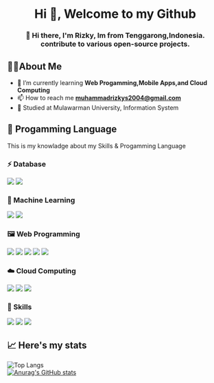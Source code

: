 <h1 align="center">Hi 👋, Welcome to my Github</h1>
<h3 align="center">🚀 Hi there, I'm Rizky, Im from Tenggarong,Indonesia. contribute to various open-source projects.</h3>

## 🦸‍♂️About Me

- 🧩 I’m currently learning **Web Progamming,Mobile Apps,and Cloud Computing**
- 📫 How to reach me **muhammadrizkys2004@gmail.com**
- 🏫 Studied at Mulawarman University, Information System


## 📝 Progamming Language
This is my knowladge about my Skills & Progamming Language

### ⚡ Database
<img src="https://img.shields.io/badge/MySQL-005C84?style=for-the-badge&logo=mysql&logoColor=white"> <img src="https://img.shields.io/badge/MariaDB-003545?style=for-the-badge&logo=mariadb&logoColor=white">

### 💾 Machine Learning
<img src="https://img.shields.io/badge/python-3670A0?style=for-the-badge&logo=python&logoColor=ffdd54"> <img src="https://img.shields.io/badge/C++-00599C?style=flat-square&logo=C%2B%2B&logoColor=white">

### 🖼️ Web Programming
<img src="https://shields.io/badge/JavaScript-F7DF1E?logo=JavaScript&logoColor=000&style=flat-square"> <img src="https://shields.io/badge/react-black?logo=react&style=for-the-badge"> <img src="https://img.shields.io/badge/HTML5-E34F26?style=flat-square&logo=HTML5&logoColor=white"> <img src="https://img.shields.io/badge/TypeScript-007ACC?style=for-the-badge&logo=typescript&logoColor=white"> <img src="https://img.shields.io/badge/Tailwind_CSS-38B2AC?style=for-the-badge&logo=tailwind-css&logoColor=white">

### ☁️ Cloud Computing
<img src="https://img.shields.io/badge/Amazon_AWS-232F3E?style=for-the-badge&logo=amazon-aws&logoColor=white"> <img src="https://img.shields.io/badge/Google_Cloud-4285F4?style=for-the-badge&logo=google-cloud&logoColor=white"> <img src="https://img.shields.io/badge/Microsoft_Azure-0089D6?style=for-the-badge&logo=microsoft-azure&logoColor=white">

### 📗 Skills
<img src="https://img.shields.io/badge/Java-ED8B00?style=for-the-badge&logo=openjdk&logoColor=white"> <img src="https://img.shields.io/badge/Ubuntu-E95420?style=for-the-badge&logo=Ubuntu&logoColor=white"> <img src="https://img.shields.io/badge/PHP-777BB4?style=for-the-badge&logo=php&logoColor=white">


## 📈 Here's my stats

![Top Langs](https://github-readme-stats.vercel.app/api/top-langs/?username=yezkyy&theme=tokyonight&layout=compact) <br>
[![Anurag's GitHub stats](https://github-readme-stats.vercel.app/api?username=yezkyy&show_icons=true&theme=tokyonight)](https://github.com/anuraghazra/github-readme-stats)
